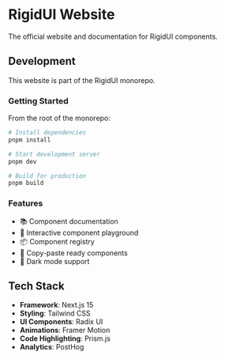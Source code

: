 # RigidUI Website

The official website and documentation for RigidUI components.

## Development

This website is part of the RigidUI monorepo.

### Getting Started

From the root of the monorepo:

```bash
# Install dependencies
pnpm install

# Start development server
pnpm dev

# Build for production
pnpm build
```

### Features

- 📚 Component documentation
- 🎨 Interactive component playground
- 📦 Component registry
- 🎯 Copy-paste ready components
- 🌙 Dark mode support

## Tech Stack

- **Framework**: Next.js 15
- **Styling**: Tailwind CSS
- **UI Components**: Radix UI
- **Animations**: Framer Motion
- **Code Highlighting**: Prism.js
- **Analytics**: PostHog 